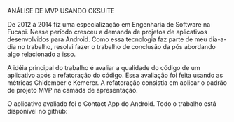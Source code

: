 ANÁLISE DE MVP USANDO CKSUITE

De 2012 à 2014 fiz uma especialização em Engenharia de Software na Fucapi. Nesse período cresceu a demanda de projetos de aplicativos desenvolvidos para Android. Como  essa tecnologia faz parte de meu dia-a-dia no trabalho, resolvi fazer o trabalho de conclusão da pós abordando algo relacionado a isso.

A idéia principal do trabalho é avaliar a qualidade do código de um aplicativo após a refatoração do código. Essa avaliação foi feita usando as métricas Chidember e Kemerer. A refatoração consistia em aplicar o padrão de projeto MVP na camada de apresentação.

O aplicativo avaliado foi o Contact App do Android. Todo o trabalho está disponível no github:
